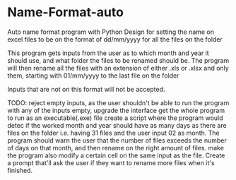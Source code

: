 # Name-Format-auto
Auto name format program with Python
Design for setting the name on excel files to be on the format of dd/mm/yyyy for all the files on the folder

This program gets inputs from the user as to which month and year it should use, and what folder the files to be renamed should be.
The program will then rename all the files with an extension of either .xls or .xlsx and only them, starting with 01/mm/yyyy to the last file on the folder

Inputs that are not on this format will not be accepted.

TODO: reject empty inputs, as the user shouldn't be able to run the program with any of the inputs empty,
      upgrade the interface
      get the whole program to run as an executable(.exe) file
      create a script where the program would detec if the worked month and year should have as many days as there are files on the folder
      i.e. having 31 files and the user input 02 as month. The program should warn the user that the number of files exceeds the number of days on that month, and then rename on the right amount of files. 
      make the program also modify a certain cell on the same input as the file.
      Create a prompt that'll ask the user if they want to rename more files when it's finished.
